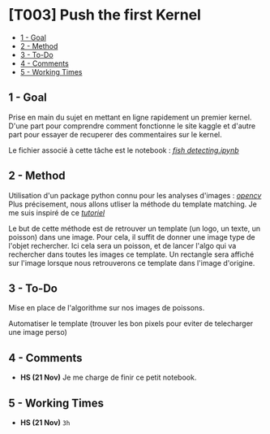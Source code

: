 # [T003] Push the first Kernel

<!-- toc orderedList:0 depthFrom:2 depthTo:4 -->

- [1 - Goal](#1-goal)
- [2 - Method](#2-method)
- [3 - To-Do](#3-to-do)
- [4 - Comments](#4-comments)
- [5 - Working Times](#5-working-times)

<!-- tocstop -->
## 1 - Goal
Prise en main du sujet en mettant en ligne rapidement un premier kernel. D'une part pour comprendre comment fonctionne le site kaggle et d'autre part pour 
essayer de recuperer des commentaires sur le kernel. 

Le fichier associé à cette tâche est le notebook : [*fish detecting.ipynb*](https://github.com/Macerio/Fish-Maggle/blob/Poulpe/Fish%20Detecting.ipynb)

## 2 - Method
Utilisation d'un package python connu pour les analyses d'images : [*opencv*](https://pypi.python.org/pypi/opencv-python)
Plus précisement, nous allons utliser la méthode du template matching. Je me suis inspiré de ce [*tutoriel*](http://docs.opencv.org/3.1.0/d4/dc6/tutorial_py_template_matching.html)

Le but de cette méthode est de retrouver un template (un logo, un texte, un poisson) dans une image. 
Pour cela, il suffit de donner une image type de l'objet rechercher. Ici cela sera un poisson, et de lancer l'algo qui va rechercher dans toutes les images ce template. 
Un rectangle sera affiché sur l'image lorsque nous retrouverons ce template dans l'image d'origine. 



## 3 - To-Do

Mise en place de l'algorithme sur nos images de poissons. 

Automatiser le template (trouver les bon pixels pour eviter de telecharger une image perso) 

## 4 - Comments
- **HS (21 Nov)** Je me charge de finir ce petit notebook. 

## 5 - Working Times
- **HS (21 Nov)** <code>3h</code>
    
